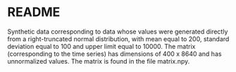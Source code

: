 # README

Synthetic data corresponding to data whose values ​​were generated directly from a right-truncated normal distribution, with mean equal to 200, standard deviation equal to 100 and upper limit equal to 10000. The matrix (corresponding to the time series) has dimensions of 400 x 8640 and has unnormalized values. The matrix is ​​found in the file matrix.npy.
